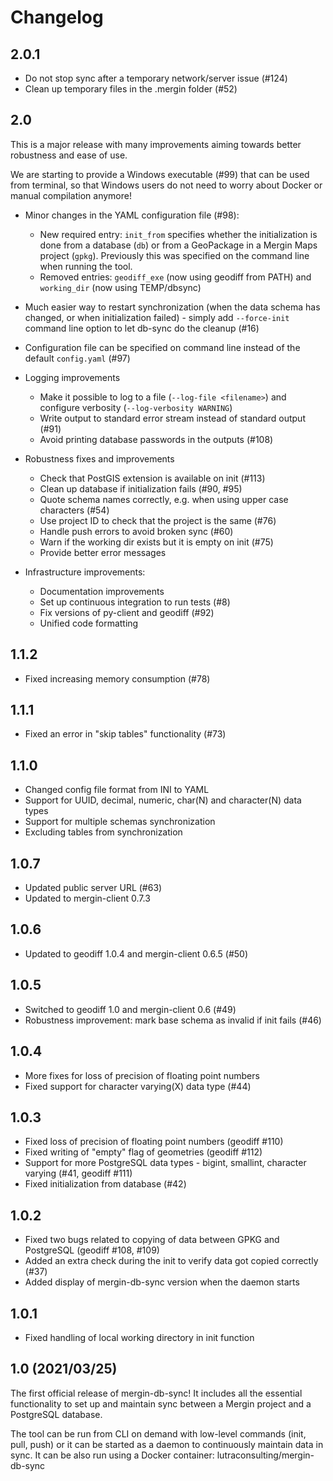# Changelog

## 2.0.1

- Do not stop sync after a temporary network/server issue (#124)
- Clean up temporary files in the .mergin folder (#52)

## 2.0

This is a major release with many improvements aiming towards better robustness and ease of use.

We are starting to provide a Windows executable (#99) that can be used from terminal,
so that Windows users do not need to worry about Docker or manual compilation anymore!

- Minor changes in the YAML configuration file (#98):
  - New required entry: `init_from` specifies whether the initialization is done from a database (`db`)
    or from a GeoPackage in a Mergin Maps project (`gpkg`). Previously this was specified on the command
    line when running the tool.
  - Removed entries: `geodiff_exe` (now using geodiff from PATH) and `working_dir` (now using TEMP/dbsync)

- Much easier way to restart synchronization (when the data schema has changed, or when initialization failed) - simply
  add `--force-init` command line option to let db-sync do the cleanup (#16)

- Configuration file can be specified on command line instead of the default `config.yaml` (#97)

- Logging improvements
  - Make it possible to log to a file (`--log-file <filename>`) and configure verbosity (`--log-verbosity WARNING`)
  - Write output to standard error stream instead of standard output (#91)
  - Avoid printing database passwords in the outputs (#108)

- Robustness fixes and improvements
  - Check that PostGIS extension is available on init (#113)
  - Clean up database if initialization fails (#90, #95)
  - Quote schema names correctly, e.g. when using upper case characters (#54)
  - Use project ID to check that the project is the same (#76)
  - Handle push errors to avoid broken sync (#60)
  - Warn if the working dir exists but it is empty on init (#75)
  - Provide better error messages

- Infrastructure improvements:
  - Documentation improvements
  - Set up continuous integration to run tests (#8)
  - Fix versions of py-client and geodiff (#92)
  - Unified code formatting

## 1.1.2

- Fixed increasing memory consumption (#78)

## 1.1.1

- Fixed an error in "skip tables" functionality (#73)

## 1.1.0

- Changed config file format from INI to YAML
- Support for UUID, decimal, numeric, char(N) and character(N) data types
- Support for multiple schemas synchronization
- Excluding tables from synchronization

## 1.0.7

- Updated public server URL (#63)
- Updated to mergin-client 0.7.3

## 1.0.6

- Updated to geodiff 1.0.4 and mergin-client 0.6.5 (#50)

## 1.0.5

- Switched to geodiff 1.0 and mergin-client 0.6 (#49)
- Robustness improvement: mark base schema as invalid if init fails (#46)

## 1.0.4

- More fixes for loss of precision of floating point numbers
- Fixed support for character varying(X) data type (#44)

## 1.0.3

- Fixed loss of precision of floating point numbers (geodiff #110)
- Fixed writing of "empty" flag of geometries (geodiff #112)
- Support for more PostgreSQL data types - bigint, smallint, character varying (#41, geodiff #111)
- Fixed initialization from database (#42)

## 1.0.2

- Fixed two bugs related to copying of data between GPKG and PostgreSQL (geodiff #108, #109)
- Added an extra check during the init to verify data got copied correctly (#37)
- Added display of mergin-db-sync version when the daemon starts

## 1.0.1
 -  Fixed handling of local working directory in init function

## 1.0  (2021/03/25)

The first official release of mergin-db-sync! It includes all the essential functionality to set up and maintain
sync between a Mergin project and a PostgreSQL database.

The tool can be run from CLI on demand with low-level commands (init, pull, push) or it can be started as a daemon
to continuously maintain data in sync. It can be also run using a Docker container: lutraconsulting/mergin-db-sync
